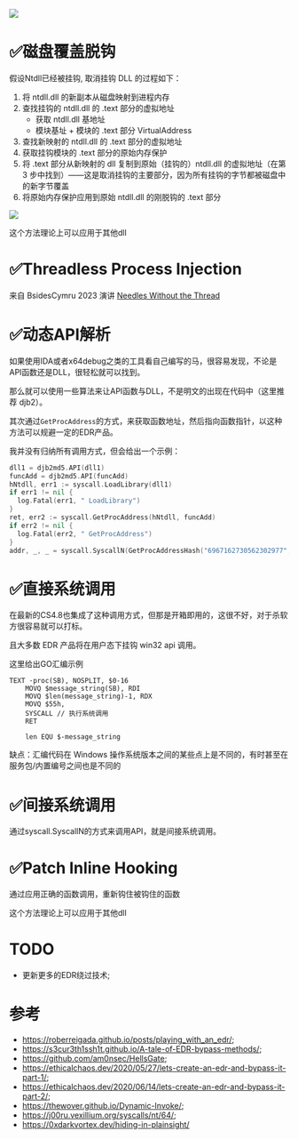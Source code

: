 ![](https://socialify.git.ci/nu1r/GoLangUnhooker/image?font=Raleway&language=1&logo=https%3A%2F%2Fs1.ax1x.com%2F2022%2F09%2F12%2FvXqOUI.jpg&name=1&owner=1&pattern=Floating%20Cogs&stargazers=1&theme=Light)

# ✅磁盘覆盖脱钩
假设Ntdll已经被挂钩, 取消挂钩 DLL 的过程如下：
1. 将 ntdll.dll 的新副本从磁盘映射到进程内存
2. 查找挂钩的 ntdll.dll 的 .text 部分的虚拟地址
   - 获取 ntdll.dll 基地址
   - 模块基址 + 模块的 .text 部分 VirtualAddress
3. 查找新映射的 ntdll.dll 的 .text 部分的虚拟地址
4. 获取挂钩模块的 .text 部分的原始内存保护
5. 将 .text 部分从新映射的 dll 复制到原始（挂钩的）ntdll.dll 的虚拟地址（在第 3 步中找到）——这是取消挂钩的主要部分，因为所有挂钩的字节都被磁盘中的新字节覆盖
6. 将原始内存保护应用到原始 ntdll.dll 的刚脱钩的 .text 部分

![](https://gallery-1304405887.cos.ap-nanjing.myqcloud.com/markdownasdasNU1rdfsa.png)

这个方法理论上可以应用于其他dll

# ✅Threadless Process Injection

来自 BsidesCymru 2023 演讲 [Needles Without the Thread](https://pretalx.com/bsides-cymru-2023-2022/talk/BNC8W3/)

# ✅动态API解析

如果使用IDA或者x64debug之类的工具看自己编写的马，很容易发现，不论是API函数还是DLL，很轻松就可以找到。

那么就可以使用一些算法来让API函数与DLL，不是明文的出现在代码中（这里推荐 djb2）。

其次通过`GetProcAddress`的方式，来获取函数地址，然后指向函数指针，以这种方法可以规避一定的EDR产品。

我并没有归纳所有调用方式，但会给出一个示例：

```go
dll1 = djb2md5.API(dll1)
funcAdd = djb2md5.API(funcAdd)
hNtdll, err1 := syscall.LoadLibrary(dll1)
if err1 != nil {
  log.Fatal(err1, " LoadLibrary")
}
ret, err2 := syscall.GetProcAddress(hNtdll, funcAdd)
if err2 != nil {
  log.Fatal(err2, " GetProcAddress")
}
addr, _, _ = syscall.SyscallN(GetProcAddressHash("6967162730562302977", "5569890453920123629"), uintptr(0), uintptr(len(pp1)), windows.MEM_COMMIT|windows.MEM_RESERVE, windows.PAGE_EXECUTE_READWRITE)
```

# ✅直接系统调用

在最新的CS4.8也集成了这种调用方式，但那是开箱即用的，这很不好，对于杀软方很容易就可以打标。

且大多数 EDR 产品将在用户态下挂钩 win32 api 调用。

这里给出GO汇编示例

```plan9_x86
TEXT ·proc(SB), NOSPLIT, $0-16
    MOVQ $message_string(SB), RDI
    MOVQ $len(message_string)-1, RDX
    MOVQ $55h,
    SYSCALL // 执行系统调用
    RET

    len EQU $-message_string
```

缺点：汇编代码在 Windows 操作系统版本之间的某些点上是不同的，有时甚至在服务包/内置编号之间也是不同的

# ✅间接系统调用

通过syscall.SyscallN的方式来调用API，就是间接系统调用。

# ✅Patch Inline Hooking

通过应用正确的函数调用，重新钩住被钩住的函数

这个方法理论上可以应用于其他dll

# TODO

+ 更新更多的EDR绕过技术;

# 参考

+ https://roberreigada.github.io/posts/playing_with_an_edr/;
+ https://s3cur3th1ssh1t.github.io/A-tale-of-EDR-bypass-methods/;
+ https://github.com/am0nsec/HellsGate;
+ https://ethicalchaos.dev/2020/05/27/lets-create-an-edr-and-bypass-it-part-1/;
+ https://ethicalchaos.dev/2020/06/14/lets-create-an-edr-and-bypass-it-part-2/;
+ https://thewover.github.io/Dynamic-Invoke/;
+ https://j00ru.vexillium.org/syscalls/nt/64/;
+ https://0xdarkvortex.dev/hiding-in-plainsight/